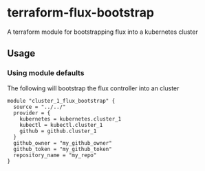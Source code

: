 # terraform-flux-bootstrap

A terraform module for bootstrapping flux into a kubernetes cluster

## Usage

### Using module defaults

The following will bootstrap the flux controller into an cluster

```HCL
module "cluster_1_flux_bootstrap" {
  source = "../../"
  provider = {
    kubernetes = kubernetes.cluster_1
    kubectl = kubectl.cluster_1
    github = github.cluster_1
  }
  github_owner = "my_github_owner"
  github_token = "my_github_token"
  repository_name = "my_repo"
}
```
